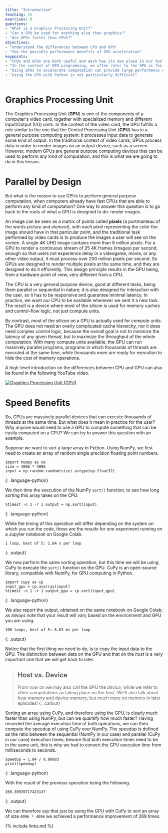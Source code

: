 ```yaml
---
title: "Introduction"
teaching: 15
exercises: 0
questions:
- "What is a Graphics Processing Unit?"
- "Can a GPU be used for anything else than graphics?"
- "Are GPUs faster than CPUs?"
objectives:
- "Understand the differences between CPU and GPU"
- "See the possible performance benefits of GPU acceleration"
keypoints:
- "CPUs and GPUs are both useful and each has its own place in our toolbox"
- "In the context of GPU programming, we often refer to the GPU as the *device* and the CPU as the *host*"
- "Using GPUs to accelerate computation can provide large performance gains"
- "Using the GPU with Python is not particularly difficult"
---
```


# Graphics Processing Unit

The Graphics Processing Unit (**GPU**) is one of the components of a computer's video card, together with specialized memory and different Input/Output (I/O) units.
In the context of the video card, the GPU fulfills a role similar to the one that the Central Processing Unit (**CPU**) has in a general purpose computing system: it processes input data to generate some kind of output.
In the traditional context of video cards, GPUs process data in order to render images on an output device, such as a screen.
However, modern GPUs are general purpose computing devices that can be used to perform any kind of computation, and this is what we are going to do in this lesson.

# Parallel by Design

But what is the reason to use GPUs to perform general purpose computation, when computers already have fast CPUs that are able to perform any kind of computation?
One way to answer this question is to go back to the roots of what a GPU is designed to do: render images.

An image can be seen as a matrix of points called **pixels** (a portmanteau of the words *picture* and *element*), with each pixel representing the color the image should have in that particular point, and the traditional task performed by video cards is to produce the images a user will see on the screen.
A single 4K UHD image contains more than 8 million pixels.
For a GPU  to render a continuous stream of 25 4K frames (images) per second, enough so that users not experience delay in a videogame, movie, or any other video output, it must process over 200 million pixels per second.
So GPUs are designed to render multiple pixels at the same time, and they are designed to do it efficiently.
This design principle results in the GPU being, from a hardware point of view, very different from a CPU.

The CPU is a very general purpose device, good at different tasks, being them parallel or sequential in nature; it is also designed for interaction with the user, so it has to be responsive and guarantee minimal latency.
In practice, we want our CPU to be available whenever we sent it a new task.
The result is a device where most of the silicon is used for memory caches and control-flow logic, not just compute units.

By contrast, most of the silicon on a GPU is actually used for compute units.
The GPU does not need an overly complicated cache hierarchy, nor it does need complex control logic, because the overall goal is not to minimize the latency of any given thread, but to maximize the throughput of the whole computation.
With many compute units available, the GPU can run massively parallel programs, programs in which thousands of threads are executed at the same time, while thousands more are ready for execution to hide the cost of memory operations.

A high-level introduction on the differences between CPU and GPU can also be found in the following YouTube video.

[![Graphics Processing Unit (GPU)](http://img.youtube.com/vi/bZdxcHEM-uc/0.jpg)](https://www.youtube.com/watch?v=bZdxcHEM-uc "Graphics Processing Unit (GPU)")

# Speed Benefits

So, GPUs are massively parallel devices that can execute thousands of threads at the same time.
But what does it mean in practice for the user? Why anyone would need to use a GPU to compute something that can be easily computed on a CPU?
We can try to answer this question with an example.

Suppose we want to sort a large array in Python.
Using NumPy, we first need to create an array of random single precision floating point numbers.

~~~
import numpy as np
size = 4096 * 4096
input = np.random.random(size).astype(np.float32)
~~~
{: .language-python}

We then time the execution of the NumPy `sort()` function, to see how long sorting this array takes on the CPU.

~~~
%timeit -n 1 -r 1 output = np.sort(input)
~~~
{: .language-python}

While the timing of this operation will differ depending on the system on which you run the code, these are the results for one experiment running on a Jupyter notebook on Google Colab.

~~~
1 loop, best of 5: 1.84 s per loop
~~~
{: .output}

We now perform the same sorting operation, but this time we will be using CuPy to execute the `sort()` function on the GPU.
CuPy is an open-source library, compatible with NumPy, for GPU computing in Python.

~~~
import cupy as cp
input_gpu = cp.asarray(input)
%timeit -n 1 -r 1 output_gpu = cp.sort(input_gpu)
~~~
{: .language-python}

We also report the output, obtained on the same notebook on Google Colab; as always note that your result will vary based on the environment and GPU you are using.

~~~
100 loops, best of 5: 6.83 ms per loop
~~~
{: .output}

Notice that the first thing we need to do, is to copy the input data to the GPU. The distinction between data on the GPU and that on the *host* is a very important one that we will get back to later.

> ## Host vs. Device
> From now on we may also call the GPU the *device*, while we refer to other computations as taking place on the *host*. We'll also talk about *host memory* and *device memory*, but much more on memory in later episodes!
{: .callout}


Sorting an array using CuPy, and therefore using the GPU, is clearly much faster than using NumPy, but can we quantify how much faster?
Having recorded the average execution time of both operations, we can then compute the speedup of using CuPy over NumPy.
The speedup is defined as the ratio between the sequential (NumPy in our case) and parallel (CuPy in our case) execution times; beware that both execution times need to be in the same unit, this is why we had to convert the GPU execution time from milliseconds to seconds.

~~~
speedup = 1.84 / 0.00683
print(speedup)
~~~
{: .language-python}

With the result of the previous operation being the following.

~~~
269.39970717423137
~~~
{: .output}

We can therefore say that just by using the GPU with CuPy to sort an array of size `4096 * 4096` we achieved a performance improvement of 269 times.

{% include links.md %}
